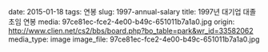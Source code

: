 date: 2015-01-18
tags: 연봉
slug: 1997-annual-salary
title: 1997년 대기업 대졸초임 연봉
media: 97ce81ec-fce2-4e00-b49c-651011b7a1a0.jpg
origin: http://www.clien.net/cs2/bbs/board.php?bo_table=park&wr_id=33582062
media_type: image
image_file: 97ce81ec-fce2-4e00-b49c-651011b7a1a0.jpg